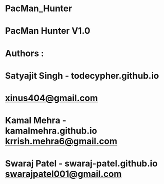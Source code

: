# PacMan_Hunter
# PacMan Hunter V1.0 ###############
# Authors : 
#      Satyajit Singh - todecypher.github.io 
#       xinus404@gmail.com 
#		   Kamal Mehra 	  - kamalmehra.github.io krrish.mehra6@gmail.com 
#		   Swaraj Patel   - swaraj-patel.github.io	swarajpatel001@gmail.com 
